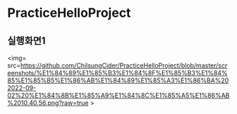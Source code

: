 # PracticeHelloProject

## 실행화면1
<img= src=https://github.com/ChilsungCider/PracticeHelloProject/blob/master/screenshots/%E1%84%89%E1%85%B3%E1%84%8F%E1%85%B3%E1%84%85%E1%85%B5%E1%86%AB%E1%84%89%E1%85%A3%E1%86%BA%202022-09-02%20%E1%84%8B%E1%85%A9%E1%84%8C%E1%85%A5%E1%86%AB%2010.40.56.png?raw=true >
